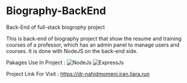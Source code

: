 # Biography-BackEnd
Back-End of full-stack biogrophy project

This is back-end of biography project that show the resume and training courses of a professor, which has an admin panel to manage users and courses. It is done with NodeJS on the back-end side.

Pakages Use In Project :
![NodeJs](https://img.shields.io/badge/Node.js-EF2D5E)
![ExpressJs](https://img.shields.io/badge/Express.js-EF2D5E)

Project Link For Visit :
https://dr-nahidmomeni.iran.liara.run
